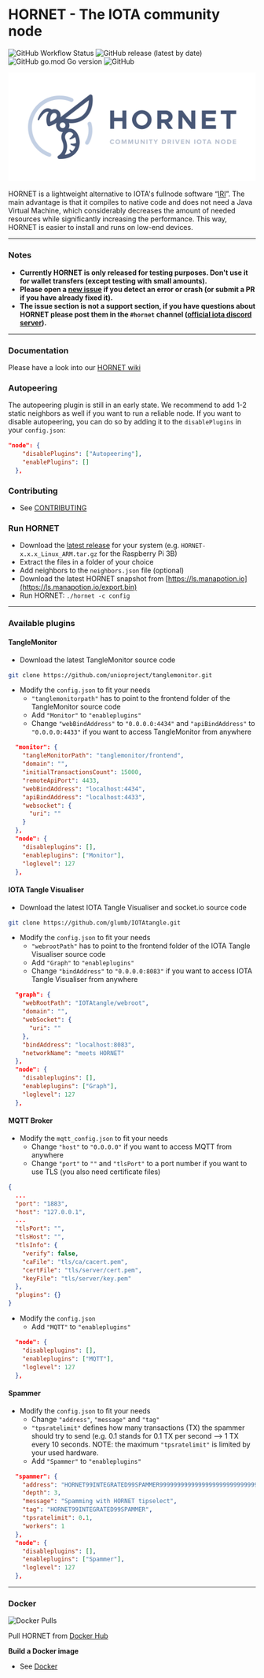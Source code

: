 # HORNET - The IOTA community node

![GitHub Workflow Status](https://img.shields.io/github/workflow/status/gohornet/hornet/Build?style=for-the-badge) ![GitHub release (latest by date)](https://img.shields.io/github/v/release/gohornet/hornet?style=for-the-badge) ![GitHub go.mod Go version](https://img.shields.io/github/go-mod/go-version/gohornet/hornet?style=for-the-badge) ![GitHub](https://img.shields.io/github/license/gohornet/hornet?style=for-the-badge)

<p><img src="https://raw.githubusercontent.com/gohornet/logo/master/HORNET_logo.svg?sanitize=true"></p>

HORNET is a lightweight alternative to IOTA's fullnode software “[IRI](https://github.com/iotaledger/iri)”.
The main advantage is that it compiles to native code and does not need a Java Virtual Machine, which considerably decreases the amount of needed resources while significantly increasing the performance.
This way, HORNET is easier to install and runs on low-end devices.

---

### Notes

- **Currently HORNET is only released for testing purposes. Don't use it for wallet transfers (except testing with small amounts).**
- **Please open a [new issue](https://github.com/gohornet/hornet/issues/new) if you detect an error or crash (or submit a PR if you have already fixed it).**
- **The issue section is not a support section, if you have questions about HORNET please post them in the `#hornet` channel ([official iota discord server](https://discord.iota.org/)).**

---

### Documentation

Please have a look into our [HORNET wiki](https://github.com/gohornet/hornet/wiki)

### Autopeering

The autopeering plugin is still in an early state. We recommend to add 1-2 static neighbors as well if you want to run a reliable node.
If you want to disable autopeering, you can do so by adding it to the `disablePlugins` in your `config.json`:

```json
"node": {
    "disablePlugins": ["Autopeering"],
    "enablePlugins": []
  },
```

### Contributing

- See [CONTRIBUTING](/CONTRIBUTING.md)

### Run HORNET

- Download the [latest release](https://github.com/gohornet/hornet/releases/latest) for your system (e.g. `HORNET-x.x.x_Linux_ARM.tar.gz` for the Raspberry Pi 3B)
- Extract the files in a folder of your choice
- Add neighbors to the `neighbors.json` file (optional)
- Download the latest HORNET snapshot from [https://ls.manapotion.io](https://ls.manapotion.io/export.bin)
- Run HORNET: `./hornet -c config`

---

### Available plugins

#### TangleMonitor

- Download the latest TangleMonitor source code

```bash
git clone https://github.com/unioproject/tanglemonitor.git
```

- Modify the `config.json` to fit your needs
  - `"tanglemonitorpath"` has to point to the frontend folder of the TangleMonitor source code
  - Add `"Monitor"` to `"enableplugins"`
  - Change `"webBindAddress"` to `"0.0.0.0:4434"` and `"apiBindAddress"` to `"0.0.0.0:4433"` if you want to access TangleMonitor from anywhere

```json
  "monitor": {
    "tangleMonitorPath": "tanglemonitor/frontend",
    "domain": "",
    "initialTransactionsCount": 15000,
    "remoteApiPort": 4433,
    "webBindAddress": "localhost:4434",
    "apiBindAddress": "localhost:4433",
    "websocket": {
      "uri": ""
    }
  },
  "node": {
    "disableplugins": [],
    "enableplugins": ["Monitor"],
    "loglevel": 127
  },
```

#### IOTA Tangle Visualiser

- Download the latest IOTA Tangle Visualiser and socket.io source code

```bash
git clone https://github.com/glumb/IOTAtangle.git
```

- Modify the `config.json` to fit your needs
  - `"webrootPath"` has to point to the frontend folder of the IOTA Tangle Visualiser source code
  - Add `"Graph"` to `"enableplugins"`
  - Change `"bindAddress"` to `"0.0.0.0:8083"` if you want to access IOTA Tangle Visualiser from anywhere

```json
  "graph": {
    "webRootPath": "IOTAtangle/webroot",
    "domain": "",
    "webSocket": {
      "uri": ""
    },
    "bindAddress": "localhost:8083",
    "networkName": "meets HORNET"
  },
  "node": {
    "disableplugins": [],
    "enableplugins": ["Graph"],
    "loglevel": 127
  },
```

#### MQTT Broker

- Modify the `mqtt_config.json` to fit your needs
  - Change `"host"` to `"0.0.0.0"` if you want to access MQTT from anywhere
  - Change `"port"` to `""` and `"tlsPort"` to a port number if you want to use TLS (you also need certificate files)

```json
{
  ...
  "port": "1883",
  "host": "127.0.0.1",
  ...
  "tlsPort": "",
  "tlsHost": "",
  "tlsInfo": {
    "verify": false,
    "caFile": "tls/ca/cacert.pem",
    "certFile": "tls/server/cert.pem",
    "keyFile": "tls/server/key.pem"
  },
  "plugins": {}
}
```

- Modify the `config.json`
  - Add `"MQTT"` to `"enableplugins"`

```json
  "node": {
    "disableplugins": [],
    "enableplugins": ["MQTT"],
    "loglevel": 127
  },
```

#### Spammer

- Modify the `config.json` to fit your needs
  - Change `"address"`, `"message"` and `"tag"`
  - `"tpsratelimit"` defines how many transactions (TX) the spammer should try to send (e.g. 0.1 stands for 0.1 TX per second --> 1 TX every 10 seconds. NOTE: the maximum `"tpsratelimit"` is limited by your used hardware.
  - Add `"Spammer"` to `"enableplugins"`

```json
  "spammer": {
    "address": "HORNET99INTEGRATED99SPAMMER999999999999999999999999999999999999999999999999999999",
    "depth": 3,
    "message": "Spamming with HORNET tipselect",
    "tag": "HORNET99INTEGRATED99SPAMMER",
    "tpsratelimit": 0.1,
    "workers": 1
  },
  "node": {
    "disableplugins": [],
    "enableplugins": ["Spammer"],
    "loglevel": 127
  },
```

---

### Docker

![Docker Pulls](https://img.shields.io/docker/pulls/gohornet/hornet?style=for-the-badge)

Pull HORNET from [Docker Hub](https://hub.docker.com/r/gohornet/hornet)

**Build a Docker image**

- See [Docker](docker/DOCKER.md)
